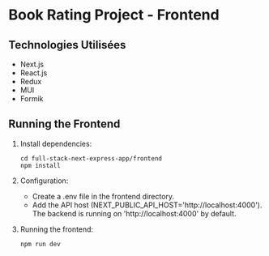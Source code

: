 # Book Rating Project - Frontend

## Technologies Utilisées

- Next.js
- React.js
- Redux
- MUI
- Formik

## Running the Frontend

1.  Install dependencies:

    ```shell
    cd full-stack-next-express-app/frontend
    npm install
    ```

2.  Configuration:

    - Create a .env file in the frontend directory.
    - Add the API host (NEXT_PUBLIC_API_HOST='http://localhost:4000'). The backend is running on 'http://localhost:4000' by default.

3.  Running the frontend:
    ```shell
    npm run dev
    ```
